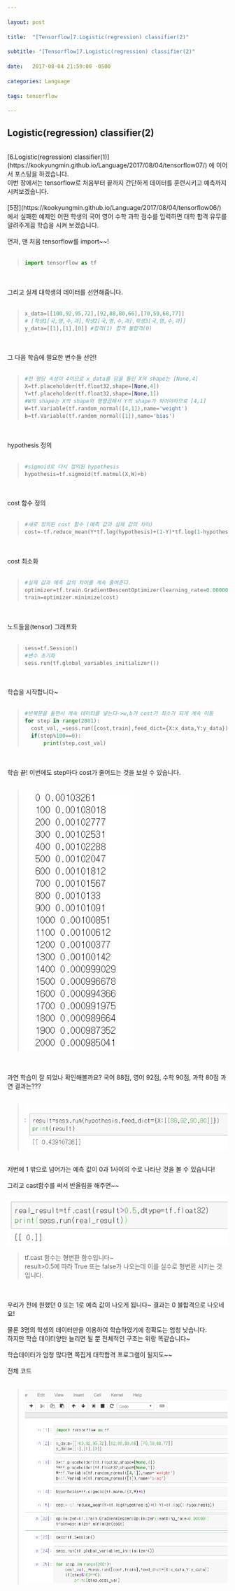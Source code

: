 ```yaml
---

layout: post

title:  "[Tensorflow]7.Logistic(regression) classifier(2)"

subtitle: "[Tensorflow]7.Logistic(regression) classifier(2)"

date:   2017-08-04 21:59:00 -0500

categories: Language

tags: tensorflow

---
```


## Logistic(regression) classifier(2)
<br>
[6.Logistic(regression) classifier(1)](https://kookyungmin.github.io/Language/2017/08/04/tensorflow07/) 에 이어서 포스팅을 하겠습니다.
<br>
이번 장에서는 tensorflow로 처음부터 끝까지 간단하게 데이터를 훈련시키고 예측까지 시켜보겠습니다.
<br>
<br>
[5장](https://kookyungmin.github.io/Language/2017/08/04/tensorflow06/) 에서 실패한 예제인 어떤 학생의 국어 영어 수학 과학 점수를 입력하면 대학 합격 유무를 알려주게끔 학습을 시켜 보겠습니다.
<br>
<br>
먼저, 맨 처음 tensorflow를 import~~!
<br>
<br>

>```python
>import tensorflow as tf
>```

<br>
<br>
그리고 실제 대학생의 데이터를 선언해줍니다.
<br>
<br>

>```python
>x_data=[[100,92,95,72],[92,88,80,66],[70,59,68,77]]
># [학생1[국,영,수,과],학생2[국,영,수,과],학생3[국,영,수,과]]
>y_data=[[1],[1],[0]] #합격(1) 합격 불합격(0)
>```

<br>
<br>
그 다음 학습에 필요한 변수들 선언!
<br>
<br>

>```python
>#한 명당 속성이 4이므로 x_data를 담을 틀인 X의 shape는 [None,4]
>X=tf.placeholder(tf.float32,shape=[None,4]) 
>Y=tf.placeholder(tf.float32,shape=[None,1])
>#W의 shape는 X의 shape와 행렬곱해서 Y의 shape가 되어야하므로 [4,1]
>W=tf.Variable(tf.random_normal([4,1]),name='weight')
>b=tf.Variable(tf.random_normal([1]),name='bias')
>```

<br>
<br>
hypothesis 정의
<br>
<br>

>```python
>#sigmoid로 다시 정의된 hypothesis
>hypothesis=tf.sigmoid(tf.matmul(X,W)+b)
>```

<br>
<br>
cost 함수 정의
<br>
<br>

>```python
>#새로 정의된 cost 함수 (예측 값과 실제 값의 차이)
>cost=-tf.reduce_mean(Y*tf.log(hypothesis)+(1-Y)*tf.log(1-hypothesis))
>```

<br>
<br>
cost 최소화
<br>
<br>

>```python
>#실제 값과 예측 값의 차이를 계속 줄여준다.
>optimizer=tf.train.GradientDescentOptimizer(learning_rate=0.000001)
>train=optimizer.minimize(cost)
>```

<br>
<br>
노드들을(tensor) 그래프화 
<br>
<br>

>```python
>sess=tf.Session()
>#변수 초기화
>sess.run(tf.global_variables_initializer())
>```

<br>
<br>
학습을 시작합니다~
<br>
<br>

>```python
>#반복문을 돌면서 계속 데이터를 넣는다->w,b가 cost가 최소가 되게 계속 이동
>for step in range(2001):
>	cost_val,_=sess.run([cost,train],feed_dict={X:x_data,Y:y_data})})
>	if(step%100==0):
>		print(step,cost_val)
>```

<br>
<br>
학습 끝! 이번에도 step마다 cost가 줄어드는 것을 보실 수 있습니다.
<br>
<br>

>![image](/image/tensorflow_img/l2.png)

<br>
<br>
과연 학습이 잘 되었나 확인해볼까요? 국어 88점, 영어 92점, 수학 90점, 과학 80점 과연 결과는???
<br>
<br>

>![image](/image/tensorflow_img/l3.png)

<br>
저번에 1 밖으로 넘어가는 예측 값이 0과 1사이의 수로 나타난 것을 볼 수 있습니다!
<br>
<br>
그리고 cast함수를 써서 반올림을 해주면~~
<br>

![image](/image/tensorflow_img/l4.png)

>tf.cast 함수는 형변환 함수입니다~
><br>
>result>0.5에 따라 True 또는 false가 나오는데 이를 실수로 형변환 시키는 것입니다.

<br>
<br>
우리가 전에 원했던 0 또는 1로 예측 값이 나오게 됩니다~ 결과는 0 불합격으로 나오네요!
<br>
<br>
물론 3명의 학생의 데이터만을 이용하여 학습하였기에 정확도는 엄청 낮습니다.
<br>
하지만 학습 데이터양만 늘리면 될 뿐 전체적인 구조는 위랑 똑같습니다~
<br>
<br>
학습데이터가 엄청 많다면 쪽집게 대학합격 프로그램이 될지도~~
<br>
<br>
전체 코드
<br>
<br>

>![image](/image/tensorflow_img/l1.png)

